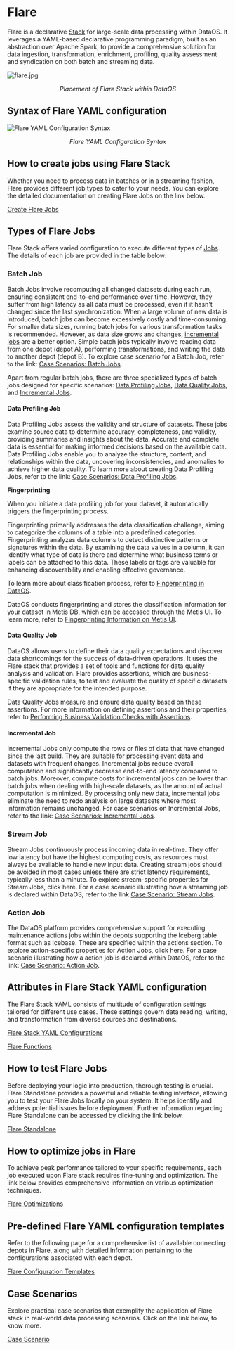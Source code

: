 # Flare

Flare is a declarative [Stack](../stacks.md) for large-scale data processing within DataOS. It leverages a YAML-based declarative programming paradigm, built as an abstraction over Apache Spark, to provide a comprehensive solution for data ingestion, transformation, enrichment, profiling, quality assessment and syndication on both batch and streaming data.


![flare.jpg](./flare/flare_overview.png)

<center><i>Placement of Flare Stack within DataOS</i>
</center>

## Syntax of Flare YAML configuration

![Flare YAML Configuration Syntax](./flare/flare_syntax.png)
<center><i>Flare YAML Configuration Syntax</i></center>

## How to create jobs using Flare Stack

Whether you need to process data in batches or in a streaming fashion, Flare provides different job types to cater to your needs. You can explore the detailed documentation on creating Flare Jobs on the link below.

[Create Flare Jobs](./flare/creating_flare_jobs.md)

## Types of Flare Jobs

Flare Stack offers varied configuration to execute different types of [Jobs](../workflow.md#configure-the-job-specific-section). The details of each job are provided in the table below:

### **Batch Job**

Batch Jobs involve recomputing all changed datasets during each run, ensuring consistent end-to-end performance over time. However, they suffer from high latency as all data must be processed, even if it hasn't changed since the last synchronization. When a large volume of new data is introduced, batch jobs can become excessively costly and time-consuming. For smaller data sizes, running batch jobs for various transformation tasks is recommended. However, as data size grows and changes, [incremental jobs](#incremental-job) are a better option. Simple batch jobs typically involve reading data from one depot (depot A), performing transformations, and writing the data to another depot (depot B). To explore case scenario for a Batch Job, refer to the link: [Case Scenarios: Batch Jobs](./flare/case_scenario.md#batch-jobs).

Apart from regular batch jobs, there are three specialized types of batch jobs designed for specific scenarios: [Data Profiling Jobs](#data-profiling-job), [Data Quality Jobs](#data-quality-job), and [Incremental Jobs](#incremental-job).

#### **Data Profiling Job**

Data Profiling Jobs assess the validity and structure of datasets. These jobs examine source data to determine accuracy, completeness, and validity, providing summaries and insights about the data. Accurate and complete data is essential for making informed decisions based on the available data. Data Profiling Jobs enable you to analyze the structure, content, and relationships within the data, uncovering inconsistencies, and anomalies to achieve higher data quality.
To learn more about creating Data Profiling Jobs, refer to the link: [Case Scenarios: Data Profiling Jobs](./flare/case_scenario.md#data-profiling-job).

**Fingerprinting**

When you initiate a data profiling job for your dataset, it automatically triggers the fingerprinting process.

Fingerprinting primarily addresses the data classification challenge, aiming to categorize the columns of a table into a predefined categories. Fingerprinting analyzes data columns to detect distinctive patterns or signatures within the data. By examining the data values in a column, it can identify what type of data is there and determine what business terms or labels can be attached to this data. These labels or tags are valuable for enhancing discoverability and enabling effective governance.

To learn more about classification process, refer to [Fingerprinting in DataOS](./flare/case_scenario/fingerprinting.md).

DataOS conducts fingerprinting and stores the classification information for your dataset in Metis DB, which can be accessed through the Metis UI. To learn more, refer to [Fingerprinting Information on Metis UI](/interfaces/metis/navigating_metis_ui_how_to_guide#how-to-get-fingerprinting-information).

#### **Data Quality Job**

DataOS allows users to define their data quality expectations and discover data shortcomings for the success of data-driven operations. It uses the Flare stack that provides a set of tools and functions for data quality analysis and validation. Flare provides assertions, which are business-specific validation rules, to test and evaluate the quality of specific datasets if they are appropriate for the intended purpose.

Data Quality Jobs measure and ensure data quality based on these assertions. For more information on defining assertions and their properties, refer to [Performing Business Validation Checks with Assertions](./flare/assertions_case_scenario.md).

#### **Incremental Job**

Incremental Jobs only compute the rows or files of data that have changed since the last build. They are suitable for processing event data and datasets with frequent changes. Incremental jobs reduce overall computation and significantly decrease end-to-end latency compared to batch jobs. Moreover, compute costs for incremental jobs can be lower than batch jobs when dealing with high-scale datasets, as the amount of actual computation is minimized. By processing only new data, incremental jobs eliminate the need to redo analysis on large datasets where most information remains unchanged. For case scenarios on Incremental Jobs, refer to the link: [Case Scenarios: Incremental Jobs](./flare/case_scenario.md#incremental-jobs).

### **Stream Job**

Stream Jobs continuously process incoming data in real-time. They offer low latency but have the highest computing costs, as resources must always be available to handle new input data. Creating stream jobs should be avoided in most cases unless there are strict latency requirements, typically less than a minute. To explore stream-specific properties for Stream Jobs, click here. For a case scenario illustrating how a streaming job is declared within DataOS, refer to the link:[Case Scenario: Stream Jobs](./flare/case_scenario.md#stream-jobs).

### **Action Job**

The DataOS platform provides comprehensive support for executing maintenance actions jobs within the depots supporting the Iceberg table format such as Icebase. These are specified within the actions section. To explore action-specific properties for Action Jobs, click here. For a case scenario illustrating how a action job is declared within DataOS, refer to the link: [Case Scenario: Action Job](./flare/case_scenario.md#flare-actions).

<!-- | Flare Job Type  | Description                                                                                                            |
|-----------------|------------------------------------------------------------------------------------------------------------------------|
| [Batch Job](./flare/job_types.md#batch-job)       | Recomputes all changed datasets on each run, providing consistent performance. Has high latency and is suitable for smaller data sizes.                                              |
| [Data Profiling Job](./flare/job_types.md#data-profiling-job) | Assesses data quality and structure, examining source data for accuracy, completeness, and validity.                    |
| [Data Quality Job](./flare/job_types.md#data-quality-job) | Evaluates data quality based on business-specific validation rules (assertions).                                                      |
| [Incremental Job](./flare/job_types.md#incremental-job) | Computes only the changed rows or files of data since the last build, reducing overall computation and latency.        |
| [Stream Job](./flare/job_types.md#stream-job)      | Processes new data continuously with low latency, but incurs high computing costs and requires constant resource availability. |
| [Action Job](./flare/job_types.md#action-job)      | Performs maintenance actions on data stored in Iceberg format in any depot (including Icebase) | -->

<!-- Further information regarding Flare Jobs can be accessed [here](./flare/job_types.md) -->



## Attributes in Flare Stack YAML configuration

The Flare Stack YAML consists of multitude of configuration settings tailored for different use cases. These settings govern data reading, writing, and transformation from diverse sources and destinations. 

[Flare Stack YAML Configurations](./flare/configurations.md)

[Flare Functions](./flare/functions.md)

## How to test Flare Jobs

Before deploying your logic into production, thorough testing is crucial. Flare Standalone provides a powerful and reliable testing interface, allowing you to test your Flare Jobs locally on your system. It helps identify and address potential issues before deployment. Further information regarding Flare Standalone can be accessed by clicking the link below.

[Flare Standalone](./flare/standalone.md)

## How to optimize jobs in Flare

To achieve peak performance tailored to your specific requirements, each job executed upon Flare stack requires fine-tuning and optimization. The link below provides comprehensive information on various optimization techniques.

[Flare Optimizations](./flare/optimizations.md)

## Pre-defined Flare YAML configuration templates

Refer to the following page for a comprehensive list of available connecting depots in Flare, along with detailed information pertaining to the configurations associated with each depot. 

[Flare Configuration Templates](./flare/configuration_templates.md)

## Case Scenarios

Explore practical case scenarios that exemplify the application of Flare stack in real-world data processing scenarios. Click on the link below, to know more.

[Case Scenario](./flare/case_scenario.md)
